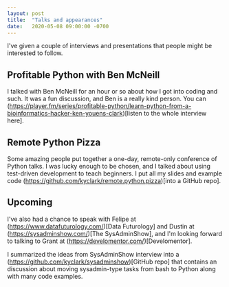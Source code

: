 ```yaml
---
layout: post
title:  "Talks and appearances"
date:   2020-05-08 09:00:00 -0700
---
```


I've given a couple of interviews and presentations that people might be interested to follow.

## Profitable Python with Ben McNeill

I talked with Ben McNeill for an hour or so about how I got into coding and such. It was a fun discussion, and Ben is a really kind person. You can (https://player.fm/series/profitable-python/learn-python-from-a-bioinformatics-hacker-ken-youens-clark)[listen to the whole interview here].

## Remote Python Pizza

Some amazing people put together a one-day, remote-only conference of Python talks. 
I was lucky enough to be chosen, and I talked about using test-driven development to teach beginners.
I put all my slides and example code (https://github.com/kyclark/remote.python.pizza)[into a GitHub repo].

## Upcoming

I've also had a chance to speak with Felipe at (https://www.datafuturology.com/)[Data Futurology] and Dustin at (https://sysadminshow.com/)[The SysAdminShow], and I'm looking forward to talking to Grant at (https://develomentor.com/)[Develomentor].

I summarized the ideas from SysAdminShow interview into a (https://github.com/kyclark/sysadminshow)[GitHub repo] that contains an discussion about moving sysadmin-type tasks from bash to Python along with many code examples.
